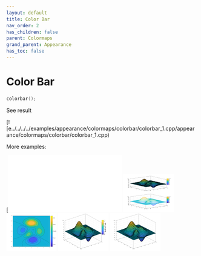 ```yaml
---
layout: default
title: Color Bar
nav_order: 2
has_children: false
parent: Colormaps
grand_parent: Appearance
has_toc: false
---
```

# Color Bar

```cpp
colorbar();
```


See result

[![e../../../../examples/appearance/colormaps/colorbar/colorbar_1.cpp/appearance/colormaps/colorbar/colorbar_1.cpp)

More examples:
    
[![e............/../../../examples/appearance/colormaps/colorbar/colorbar_7.cpprbar_3_thumb.png)](examples/appearance/colormaps/colorbar/colorbar_3.cpp)  [![example_colorbar_4](docs/examples/appearance/colormaps/colorbar/colorbar_4_thumb.png)](examples/appearance/colormaps/colorbar/colorbar_4.cpp)  [![example_colorbar_5](docs/examples/appearance/colormaps/colorbar/colorbar_5_thumb.png)](examples/appearance/colormaps/colorbar/colorbar_5.cpp)  [![example_colorbar_6](docs/examples/appearance/colormaps/colorbar/colorbar_6_thumb.png)](examples/appearance/colormaps/colorbar/colorbar_6.cpp)  [![example_colorbar_7](docs/examples/appearance/colormaps/colorbar/colorbar_7_thumb.png)](examples/appearance/colormaps/colorbar/colorbar_7.cpp)

  


